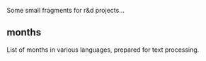 
Some small fragments for r&d projects...

months
------
List of months in various languages, prepared for text processing.


